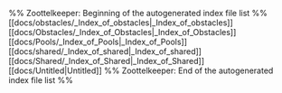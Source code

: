 %% Zoottelkeeper: Beginning of the autogenerated index file list  %%
 [[docs/obstacles/_Index_of_obstacles|_Index_of_obstacles]]
 [[docs/Obstacles/_Index_of_Obstacles|_Index_of_Obstacles]]
 [[docs/Pools/_Index_of_Pools|_Index_of_Pools]]
 [[docs/shared/_Index_of_shared|_Index_of_shared]]
 [[docs/Shared/_Index_of_Shared|_Index_of_Shared]]
 [[docs/Untitled|Untitled]]
%% Zoottelkeeper: End of the autogenerated index file list  %%
